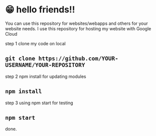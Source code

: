 # 😁 hello friends!!
You can use this repository for websites/webapps and others for your website needs. I use this repository for hosting my website with Google Cloud

step 1 clone my code on local 

## `git clone https://github.com/YOUR-USERNAME/YOUR-REPOSITORY` 

step 2 npm install for updating modules

## `npm install` 

step 3 using npm start for testing 

## `npm start` 

done.
